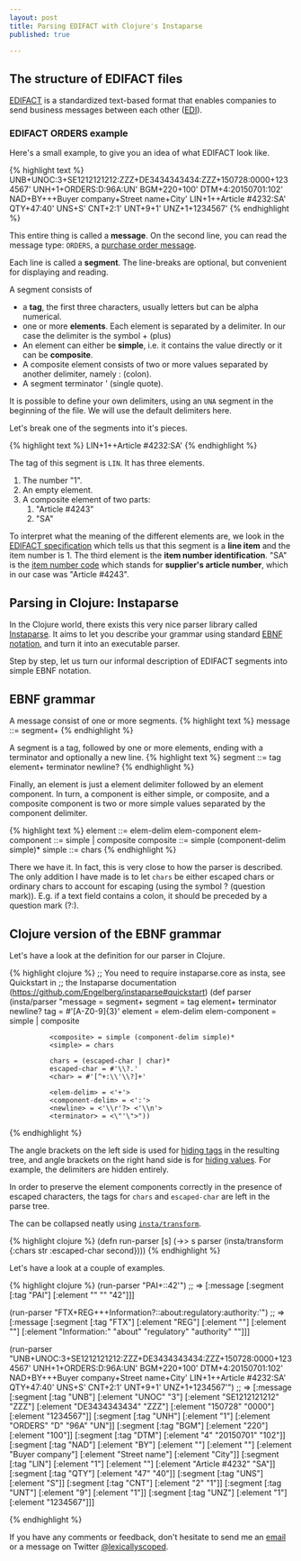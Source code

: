 ```yaml
---
layout: post
title: Parsing EDIFACT with Clojure's Instaparse
published: true

---
```


## The structure of EDIFACT files

[EDIFACT](https://en.wikipedia.org/wiki/EDIFACT) is a standardized
text-based format that enables companies to send business messages
between each other ([EDI](https://en.wikipedia.org/wiki/Electronic_data_interchange)).


### EDIFACT ORDERS example
Here's a small example, to give you an idea of what EDIFACT look like.

{% highlight text %}
UNB+UNOC:3+SE1212121212:ZZZ+DE3434343434:ZZZ+150728:0000+1234567'
UNH+1+ORDERS:D:96A:UN'
BGM+220+100'
DTM+4:20150701:102'
NAD+BY+++Buyer company+Street name+City'
LIN+1++Article #4232:SA'
QTY+47:40'
UNS+S'
CNT+2:1'
UNT+9+1'
UNZ+1+1234567'
{% endhighlight %}

This entire thing is called a **message**. On the second line, you can
read the message type: ``ORDERS``, a
[purchase order message](http://www.unece.org/trade/untdid/d96a/trmd/orders_d.htm).

Each line is called a **segment**. The line-breaks are optional, but
convenient for displaying and reading.

A segment consists of

- a **tag**, the first three characters, usually letters but can be alpha numerical.
- one or more **elements**. Each element is separated by a delimiter.
  In our case the delimiter is the symbol + (plus)
- An element can either be **simple**, i.e. it contains the value directly
  or it can be **composite**.
- A composite element consists of two or more values separated by
  another delimiter, namely : (colon).
- A segment terminator ' (single quote).

It is possible to define your own delimiters, using an ``UNA`` segment
in the beginning of the file. We will use the default delimiters here.

Let's break one of the segments into it's pieces.


{% highlight text %}
LIN+1++Article #4232:SA'
{% endhighlight %}

The tag of this segment is ``LIN``. It has three elements.

1. The number "1".
2. An empty element.
3. A composite element of two parts:
   1. "Article #4243"
   2. "SA"

To interpret what the meaning of the different elements are, we look
in the [EDIFACT specification](http://www.unece.org/trade/untdid/d96a/trsd/trsdlin.htm)
which tells us that this segment is a **line item** and the item number is 1.
The third element is the **item number identification**. "SA" is the
[item number code](http://www.unece.org/trade/untdid/d96a/uncl/uncl7143.htm)
which stands for **supplier's article number**, which in our case was
"Article #4243".


## Parsing in Clojure: Instaparse

In the Clojure world, there exists this very nice parser library
called [Instaparse](https://github.com/Engelberg/instaparse). It aims
to let you describe your grammar using standard [EBNF notation](https://en.wikipedia.org/wiki/Extended_Backus%E2%80%93Naur_Form), and turn it into an executable parser.

Step by step, let us turn our informal description of EDIFACT
segments into simple EBNF notation.

## EBNF grammar

A message consist of one or more segments.
{% highlight text %}
  message ::= segment+
{% endhighlight %}

A segment is a tag, followed by one or more elements, ending with a
terminator and optionally a new line.
{% highlight text %}
  segment ::= tag element+ terminator newline?
{% endhighlight %}

Finally, an element is just a element delimiter followed by an element
component. In turn, a component is either simple, or composite, and a
composite component is two or more simple values separated by the
component delimiter.

{% highlight text %}
element        ::= elem-delim elem-component
elem-component ::= simple | composite
composite      ::= simple (component-delim simple)*
simple         ::= chars
{% endhighlight %}

There we have it. In fact, this is very close to how the parser is
described. The only addition I have made is to let ``chars`` be either
escaped chars or ordinary chars to account for escaping (using the
symbol ? (question mark)). E.g. if a text field contains a colon, it
should be preceded by a question mark (?:).

## Clojure version of the EBNF grammar

Let's have a look at the definition for our parser in Clojure.

{% highlight clojure %}
;; You need to require instaparse.core as insta, see Quickstart in
;; the Instaparse documentation (https://github.com/Engelberg/instaparse#quickstart)
(def parser (insta/parser
             "message = segment+
              segment = tag element+ terminator newline?
              tag = #'[A-Z0-9]{3}'
              element = elem-delim elem-component
              <elem-component> = simple | composite

              <composite> = simple (component-delim simple)*
              <simple> = chars

              chars = (escaped-char | char)*
              escaped-char = #'\\?.'
              <char> = #'[^+:\\'\\?]+'

              <elem-delim> = <'+'>
              <component-delim> = <':'>
              <newline> = <'\\r'?> <'\\n'>
              <terminator> = <\"'\">"))
{% endhighlight %}

The angle brackets on the left side is used for [hiding tags](https://github.com/Engelberg/instaparse#hiding-tags) in the resulting tree, and angle brackets on the right hand side is for
[hiding values](https://github.com/Engelberg/instaparse#hiding-content). For example, the delimiters are hidden entirely.


In order to preserve the element components correctly in the presence
of escaped characters, the tags for ``chars``  and ``escaped-char`` are
left in the parse tree.

The can be collapsed neatly using [``insta/transform``](https://github.com/Engelberg/instaparse#transforming-the-tree).

{% highlight clojure %}
(defn run-parser
  [s]
  (->> s
       parser
       (insta/transform
        {:chars str
         :escaped-char second})))
{% endhighlight %}

Let's have a look at a couple of examples.

{% highlight clojure %}
(run-parser "PAI+::42'")
;; =>
[:message [:segment [:tag "PAI"] [:element "" "" "42"]]]

(run-parser "FTX+REG+++Information?::about:regulatory:authority:'")
;; =>
[:message [:segment [:tag "FTX"] [:element "REG"] [:element ""] [:element ""] [:element "Information:" "about" "regulatory" "authority" ""]]]

(run-parser
 "UNB+UNOC:3+SE1212121212:ZZZ+DE3434343434:ZZZ+150728:0000+1234567'
UNH+1+ORDERS:D:96A:UN'
BGM+220+100'
DTM+4:20150701:102'
NAD+BY+++Buyer company+Street name+City'
LIN+1++Article #4232:SA'
QTY+47:40'
UNS+S'
CNT+2:1'
UNT+9+1'
UNZ+1+1234567'")
;; =>
[:message
 [:segment [:tag "UNB"] [:element "UNOC" "3"]
  [:element "SE1212121212" "ZZZ"] [:element "DE3434343434" "ZZZ"]
  [:element "150728" "0000"] [:element "1234567"]]
 [:segment [:tag "UNH"] [:element "1"] [:element "ORDERS" "D" "96A" "UN"]]
 [:segment [:tag "BGM"] [:element "220"] [:element "100"]]
 [:segment [:tag "DTM"] [:element "4" "20150701" "102"]]
 [:segment [:tag "NAD"] [:element "BY"] [:element ""] [:element ""] [:element "Buyer company"] [:element "Street name"] [:element "City"]]
 [:segment [:tag "LIN"] [:element "1"] [:element ""] [:element "Article #4232" "SA"]]
 [:segment [:tag "QTY"] [:element "47" "40"]]
 [:segment [:tag "UNS"] [:element "S"]]
 [:segment [:tag "CNT"] [:element "2" "1"]]
 [:segment [:tag "UNT"] [:element "9"] [:element "1"]]
 [:segment [:tag "UNZ"] [:element "1"] [:element "1234567"]]]


{% endhighlight %}


If you have any comments or feedback, don't hesitate to send me an
[email](mailto:fredrik.dyrkell@gmail.com) or a message on Twitter
[@lexicallyscoped](https://twitter.com/lexicallyscoped).
